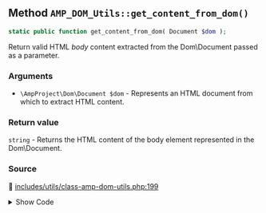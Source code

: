 ## Method `AMP_DOM_Utils::get_content_from_dom()`

```php
static public function get_content_from_dom( Document $dom );
```

Return valid HTML *body* content extracted from the Dom\Document passed as a parameter.

### Arguments

* `\AmpProject\Dom\Document $dom` - Represents an HTML document from which to extract HTML content.

### Return value

`string` - Returns the HTML content of the body element represented in the Dom\Document.

### Source

:link: [includes/utils/class-amp-dom-utils.php:199](/includes/utils/class-amp-dom-utils.php#L199-L205)

<details>
<summary>Show Code</summary>

```php
public static function get_content_from_dom( Document $dom ) {
	return preg_replace(
		static::HTML_BODY_CONTENTS_PATTERN,
		'$1',
		$dom->saveHTML( $dom->body )
	);
}
```

</details>

